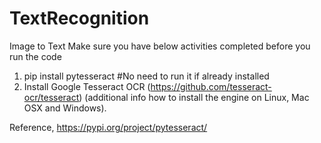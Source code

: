 # TextRecognition
Image to Text
Make sure you have below activities completed before you run the code
1. pip install pytesseract #No need to run it if already installed
2. Install Google Tesseract OCR (https://github.com/tesseract-ocr/tesseract) 
(additional info how to install the engine on Linux, Mac OSX and Windows).

Reference,
https://pypi.org/project/pytesseract/
